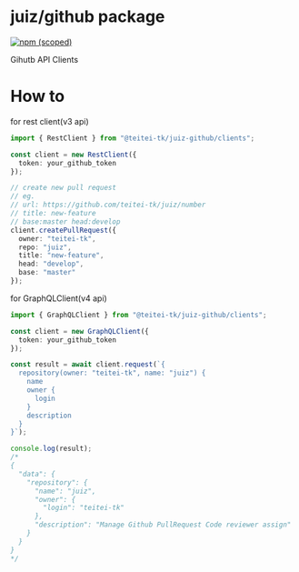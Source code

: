 # juiz/github package

[![npm (scoped)](https://img.shields.io/npm/v/@juiz/github.svg?flat-square)](https://www.npmjs.com/package/@juiz/github)

Gihutb API Clients

# How to

for rest client(v3 api)

```typescript
import { RestClient } from "@teitei-tk/juiz-github/clients";

const client = new RestClient({
  token: your_github_token
});

// create new pull request
// eg.
// url: https://github.com/teitei-tk/juiz/number
// title: new-feature
// base:master head:develop
client.createPullRequest({
  owner: "teitei-tk",
  repo: "juiz",
  title: "new-feature",
  head: "develop",
  base: "master"
});
```

for GraphQLClient(v4 api)

```typescript
import { GraphQLClient } from "@teitei-tk/juiz-github/clients";

const client = new GraphQLClient({
  token: your_github_token
});

const result = await client.request(`{
  repository(owner: "teitei-tk", name: "juiz") {
    name
    owner {
      login
    }
    description
  }
}`);

console.log(result);
/*
{
  "data": {
    "repository": {
      "name": "juiz",
      "owner": {
        "login": "teitei-tk"
      },
      "description": "Manage Github PullRequest Code reviewer assign"
    }
  }
}
*/
```
